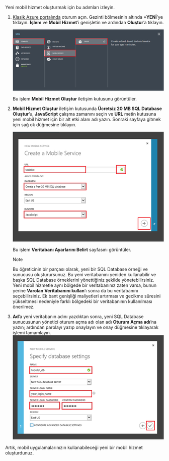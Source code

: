 

Yeni mobil hizmet oluşturmak için bu adımları izleyin.

1. [Klasik Azure portalında](https://manage.windowsazure.com/) oturum açın. Gezinti bölmesinin altında **+YENİ**’ye tıklayın. **İşlem** ve **Mobil Hizmet**’i genişletin ve ardından **Oluştur**’a tıklayın.
   
   ![](./media/mobile-services-create-new-service/mobile-create.png)
   
   Bu işlem **Mobil Hizmet Oluştur** iletişim kutusunu görüntüler.
2. **Mobil Hizmet Oluştur** iletişim kutusunda **Ücretsiz 20 MB SQL Database Oluştur**’u, **JavaScript** çalışma zamanını seçin ve **URL** metin kutusuna yeni mobil hizmet için bir alt etki alanı adı yazın. Sonraki sayfaya gitmek için sağ ok düğmesine tıklayın.
   
   ![](./media/mobile-services-create-new-service/mobile-create-page1.png)
   
   Bu işlem **Veritabanı Ayarlarını Belirt** sayfasını görüntüler.
   
   > [!NOTE]
   > Bu öğreticinin bir parçası olarak, yeni bir SQL Database örneği ve sunucusu oluşturursunuz. Bu yeni veritabanını yeniden kullanabilir ve başka SQL Database örneklerini yönettiğiniz şekilde yönetebilirsiniz. Yeni mobil hizmetle aynı bölgede bir veritabanınız zaten varsa, bunun yerine **Varolan Veritabanını kullan**’ı sonra da bu veritabanını seçebilirsiniz. Ek bant genişliği maliyetleri artırması ve gecikme süresini yükseltmesi nedeniyle farklı bölgedeki bir veritabanının kullanılması önerilmez.
   > 
   > 
3. **Ad**’a yeni veritabanın adını yazdıktan sonra, yeni SQL Database sunucusunun yönetici oturum açma adı olan adı **Oturum Açma adı**’na yazın; ardından parolayı yazıp onaylayın ve onay düğmesine tıklayarak işlemi tamamlayın.
   ![](./media/mobile-services-create-new-service/mobile-create-page2.png)

Artık, mobil uygulamalarınızın kullanabileceği yeni bir mobil hizmet oluşturdunuz.

<!--HONumber=Jun16_HO2-->


